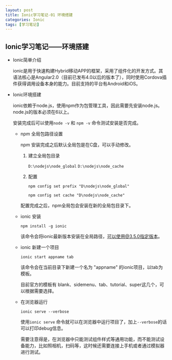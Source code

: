 ```yaml
---
layout: post
title: Ionic学习笔记-01 环境搭建
categories: Ionic
tags: [学习笔记]
---
```


## Ionic学习笔记——环境搭建


- Ionic简单介绍

    ionic是用于快速构建Hybrid移动APP的框架，采用了组件化的开发方式。其语法核心是Angular2.0（目前已发布4.0以后的版本了），同时使用Cordova插件获得调用设备本身的能力。目前支持的平台有Android和iOS。

<!--more-->

- Ionic环境搭建

    ionic依赖于node.js，使用npm作为包管理工具，因此需要先安装node.js。node.js的版本必须在6以上。

    安装完成后可以使用`node -v` 和 `npm -v` 命令测试安装是否完成。

    -   npm 全局包路径设置

        npm 安装完成之后默认全局包是在C盘，可以手动修改。

        1.  建立全局包目录

            `D:\nodejs\node_global` `D:\nodejs\node_cache`

        2.  配置

            `npm config set prefix "D\nodejs\node_global"`

            `npm config set cache "D\nodejs\node_cache"`

        配置完成之后，npm全局包会安装在新的全局包目录下。

    -   ionic 安装

        `npm install -g ionic`

        该命令会将ionic最新版本安装在全局路径，可以使用@3.5.0指定版本。

    -   ionic 新建一个项目

        `ionic start appname tab`

        该命令会在当前目录下新建一个名为 "appname" 的ionic项目，以tab为模板。

        目前官方的模板有 blank、sidemenu、tab、tutorial、super这几个，可以根据需要选择。

    -   在浏览器运行

        `ionic serve --verbose`

        使用`ionic serve` 命令就可以在浏览器中运行项目了，加上`--verbose`的话可以打印debug信息。

        需要注意得是，在浏览器中只能测试组件样式等通用功能，而不能测试设备能力，比如照相机，扫码等，这时候还需要连接上手机或者通过模拟器进行测试。

    ​
